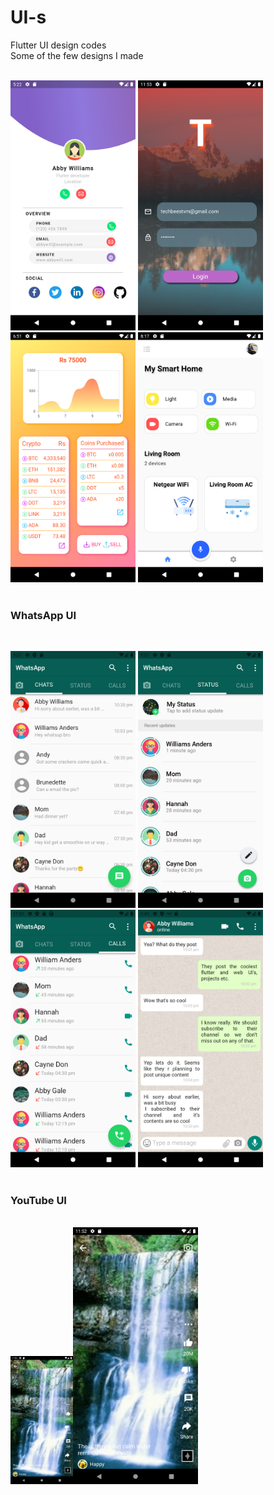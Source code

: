 # UI-s
Flutter UI design codes
<br>
Some of the few designs I made
<br>
<br>

<img src="Digital Business Card/screenshots/Screenshot_1616327553.png" width="200" height=auto>   <img src="login 2 image gradient/screenshots/img-grad-login.png" width="200" height=auto> <img src="Dashboard UI/Screenshots/Dashboard UI.png" width="200" height=auto>  <img src="Smart Home/screenshot/Smart Home UI.png" width="200" heght=auto>
<br>
<br>
### WhatsApp UI
<br>

<img src="WhatsApp UI/screenshots/Chat WA.png" width="200" height=auto>   <img src="WhatsApp UI/screenshots/Status WA.png" width="200" height=auto> <img src="WhatsApp UI/screenshots/Call Log WA.png" width="200" height=auto>  <img src="WhatsApp UI/screenshots/Chat Room WA.png" width="200" heght=auto>
<br>
<br>
### YouTube UI
<br>
<img src="YouTube UI/screenshots/YouTube Shorts UI.png" width="100" height=auto><img src="YouTube UI/screenshots/YouTube Shorts UI.png" width="200" height=auto>
<br>
